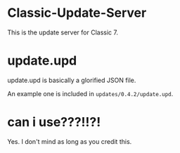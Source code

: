 # Classic-Update-Server
This is the update server for Classic 7.
# update.upd
update.upd is basically a glorified JSON file.

An example one is included in `updates/0.4.2/update.upd`.
# can i use???!!?!
Yes. I don't mind as long as you credit this.